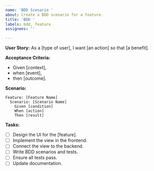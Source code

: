 ```yaml
---
name: 'BDD Scenario '
about: Create a BDD scenario for a feature.
title: 'BDD '
labels: bdd, feature
assignees: ''

---
```


**User Story:**
As a [type of user], I want [an action] so that [a benefit].

**Acceptance Criteria:**
- Given [context],
- when [event],
- then [outcome].

**Scenario:**
```gherkin
Feature: [Feature Name]
  Scenario: [Scenario Name]
    Given [condition]
    When [action]
    Then [result]
```

**Tasks:**
- [ ] Design the UI for the [feature].
- [ ] Implement the view in the frontend.
- [ ] Connect the view to the backend.
- [ ] Write BDD scenarios and tests.
- [ ] Ensure all tests pass.
- [ ] Update documentation.
